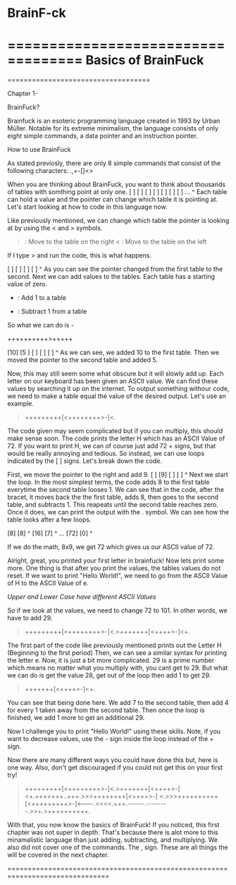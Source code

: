 # BrainF-ck

===================================
Basics of BrainFuck
===================================

===================================

Chapter 1-

BrainFuck?

Brainfuck is an esoteric programming language created in 1993 by Urban Müller. 
Notable for its extreme minimalism, the language consists of only eight simple commands, a data pointer and an instruction pointer.

How to use BrainFuck

As stated previosly, there are only 8 simple commands that consist of the following characters:
.,+-[]<>

When you are thinking about BrainFuck, you want to think about thousands of tables with somthing point at only one.
[ ] [ ] [ ] [ ] [ ] [ ] [ ] ...
 ^
Each table can hold a value and the pointer can change which table it is pointing at.
Let's start looking at how to code in this language now.

Like previously mentioned, we can change which table the pointer is looking at by using the < and > symbols.
> : Move to the table on the right
< : Move to the table on the left

If I type > and run the code, this is what happens.

>

[ ] [ ] [ ] [ ]
     ^
As you can see the pointer changed from the first table to the second.
Next we can add values to the tables. Each table has a starting value of zero.

+ : Add 1 to a table
- : Subtract 1 from a table

So what we can do is - 

++++++++++>+++++

[10] [5 ] [ ] [ ] [ ]
      ^
As we can see, we added 10 to the first table. Then we moved the pointer to the second table and added 5.

Now, this may still seem some what obscure but it will slowly add up.
Each letter on our keyboard has been given an ASCII value. We can find these values by searching it up on the internet.
To output something withour code, we need to make a table equal the value of the desired output.
Let's use an example.

>+++++++++[<++++++++>-]<.

The code given may seem complicated but if you can multiply, this should make sense soon.
The code prints the letter H which has an ASCII Value of 72.
If you want to print H, we can of course just add 72 + signs, but that would be really annoying and tedious.
So instead, we can use loops indicated by the [ ] signs.
Let's break down the code.

First, we move the pointer to the right and add 9.
[ ] [9] [ ] [ ]
     ^
Next we start the loop.
In the most simplest terms, the code adds 8 to the first table everytime the second table looses 1.
We can see that in the code, after the bracet, it moves back the the first table, adds 8, then goes to the second table, and subtracts 1.
This reapeats until the second table reaches zero.
Once it does, we can print the output with the . symbol.
We can see how the table looks after a few loops.

[8] [8]
     ^
[16] [7]
     ^
...
[72] [0]
      ^
      
If we do the math, 8x9, we get 72 which gives us our ASCII value of 72.

Alright, great, you printed your first letter in brainfuck!
Now lets print some more.
One thing is that after you print the values, the tables values do not reset.
If we want to print "Hello World!", we need to go from the ASCII Value of H to the ASCII Value of e.

*Upper and Lower Case have different ASCII Values*

So if we look at the values, we need to change 72 to 101.
In other words, we have to add 29.
>+++++++++[<++++++++>-]<.>+++++++[<++++>-]<+.

The first part of the code like previously mentioned prints out the Letter H (Beginning to the first period)
Then, we can see a similar syntax for printing the letter e.
Now, it is just a bit more complicated.
29 is a prime number which means no matter what you multiply with, you cant get to 29.
But what we can do is get the value 28, get out of the loop then add 1 to get 29.

>+++++++[<++++>-]<+.

You can see that being done here.
We add 7 to the second table, then add 4 for every 1 taken away from the second table.
Then once the loop is finished, we add 1 more to get an additional 29.

Now I challenge you to print "Hello World!" using these skills.
Note, if you want to decrease values, use the - sign inside the loop instead of the + sign.

Now there are many different ways you could have done this but, here is one way.
Also, don't get discouraged if you could not get this on your first try!

>+++++++++[<++++++++>-]<.>+++++++[<++++>-]<+.+++++++..+++.>>>++++++++[<++++>-]
<.>>>++++++++++[<+++++++++>-]<---.<<<<.+++.------.--------.>>+.>++++++++++.

With that, you now know the basics of BrainFuck!
If you noticed, this first chapter was not super in depth.
That's because there is alot more to this minamalistic language than just adding, subtracting, and multiplying.
We also did not cover one of the commands. The , sign.
These are all things the will be covered in the next chapter.

===============================================================================
